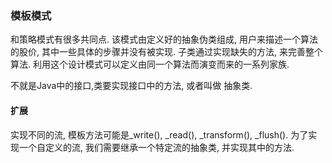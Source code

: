 ### 模板模式
和策略模式有很多共同点. 该模式由定义好的抽象伪类组成, 用户来描述一个算法的股价, 其中一些具体的步骤并没有被实现.
子类通过实现缺失的方法, 来完善整个算法. 利用这个设计模式可以定义由同一个算法而演变而来的一系列家族.

不就是Java中的接口,类要实现接口中的方法, 或者叫做 抽象类.

#### 扩展
实现不同的流, 模板方法可能是_write(), _read(), _transform(), _flush().
为了实现一个自定义的流, 我们需要继承一个特定流的抽象类, 并实现其中的方法.

